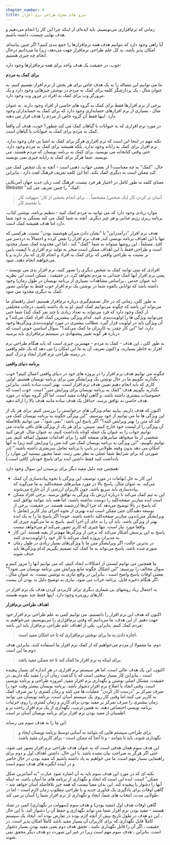 ```yaml
---
chapter_number: 4
title: نیرو های محرک طراحی نرم افزار
---
```


زمانی که نرم‌افزاری می‌نویسیم، باید ایده‌ای از اینکه چرا این کار را انجام می‌دهیم و هدف نهایی چیست، داشته باشیم.

آیا راهی وجود دارد که بتوانیم هدف همه نرم‌افزارها را جمع‌ بندی کنیم؟ اگر چنین بیانیه‌ای امکان پذیر باشد، به کل علم طراحی نرم‌افزار جهت می‌دهد، زیرا ما می‌دانیم درحال انجام چه چیزی هستیم.

خوب، در حقیقت یک هدف واحد برای همه نرم‌افزارها وجود دارد:

**برای کمک به مردم**

ما می توانیم این مساله را به یک هدف خاص برای هر بخش از نرم افزار تقسیم کنیم. به عنوان مثال ، یک پردازشگر کلمه برای کمک به مردم در نوشتن چیزهایی وجود دارد و یک مرورگر وب برای کمک به افراد در مرور وب وجود دارد.

برخی از نرم افزارها فقط برای کمک به گروه های خاصی از افراد وجود دارند. به عنوان مثال ، بسیاری از نرم افزارهای حسابداری وجود دارد که برای کمک به حسابداران وجود دارد. اینها فقط آن گروه خاص از مردم را هدف قرار می دهند.

در مورد نرم افزاری که به حیوانات یا گیاهان کمک می کند چطور؟ خوب، هدف آن واقعاً کمک به مردم برای کمک به حیوانات یا گیاهان است.

نکته مهم در اینجا این است که نرم افزاری هرگز برای کمک به اشیا بی جان وجود ندارد. نرم افزار برای کمک به رایانه وجود ندارد، بلکه همیشه برای کمک به مردم وجود دارد. حتی وقتی کتابخانه می نویسید، برای کمک به برنامه نویسان که مردم هستند، می نویسید. شما هرگز برای کمک به رایانه چیزی نمی نویسید.

حال، &quot;کمک&quot; به چه معناست؟ از بعضی جهات، ذهنی است - آنچه به یک شخص کمک می کند ممکن است به دیگری کمک نکند. اما این کلمه تعریف فرهنگ لغت دارد ، بنابراین:

معنای کلمه به طور کامل در اختیار هر فرد نیست. فرهنگ لغت زبان جدید جهان آمریکایی Webster &quot;کمک&quot; را چنین تعریف می کند:

> آسان تر کردن کار (یک شخص) مشخصاً ... برای انجام بخشی از کار؛ سهولت کار یا تقسیم کار

موارد زیادی وجود دارد که می توانید به مردم کمک کنید - تنظیم برنامه، نوشتن کتاب، برنامه ریزی رژیم غذایی و هر چیز دیگری. آنچه به شما کمک می کند بستگی به خود شما دارد اما هدف همیشه کمک است.

هدف نرم افزار &quot;درآمدزایی&quot; یا &quot;نشان دادن میزان هوشمند بودن&quot; نیست. هرکسی که تنها با این اهداف برنامه نویسی کند, هدف نرم افزار را نقض کرده و احتمالاً به دردسر می افتد. مسلماً ، این روشها میتواند به شما &quot;کمک&quot; کند ، اما این محدوده کمک بسیار محدود است و طراحی فقط با این اهداف ممکن است منجر به تولید نرم افزاری با کیفیت پایین تر نسبت به طراحی واقعی که برای کمک به افراد و انجام کاری که نیاز دارند و یا می‌خواهند انجام دهند، شود.

افرادی که نمی توانند کمک به شخص دیگری را تصور کنند، نرم افزار بدی می نویسند - یعنی نرم افزار آنها کمک چندانی به مردم نخواهد کرد. در حقیقت ، ممکن است این نظریه (به عنوان حدس ، براساس مشاهدات بسیاری از برنامه نویسان در طول زمان) وجود داشته باشد که توانایی بالقوه شما در نوشتن یک نرم افزار خوب فقط به توانایی تصور کمک به دیگری محدود می شود.

به طور کلی، زمانی که در حال تصمیم‌گیری درباره نرم‌افزار هستیم، اصل راهنمای ما می‌تواند این باشد که چگونه می‌توانیم کمک کنیم. (و به یاد داشته باشید، درجات مختلفی از کمک وجود دارد که فرد می‌تواند به تعداد زیادی یا چند نفر کمک کند) شما حتی می‌توانید ویژگی ها را اولویت‌بندی کنید. کدام ویژگی بیشترین کمک افراد کمک می‌کند؟ و آن ویژگی باید در اولویت قرار گیرد. مطالب بیشتری در مورد اولویت‌بندی ویژگی‌ها وجود دارد، اما &quot;این کار چقدر به کاربران ما کمک می‌کند؟&quot;  سوال اساسی خوبی است که درباره هر گونه تغییر پیشنهادی در سیستم نرم‌افزاری باید پرسید.

به طور کلی ، این هدف - کمک به مردم - مهمترین چیزی است که باید هنگام طراحی نرم افزار به خاطر بسپارید، و اکنون تعریف آن به ما این امکان را می دهد که یک علم واقعی در زمینه طراحی نرم افزار ایجاد و درک کنیم.

**برنامه دنیای واقعی**

چگونه می توانیم هدف نرم افزار را در پروژه های خود در دنیای واقعی اعمال کنیم؟ خوب ، بگذارید بگوییم ما در حال نوشتن یک ویرایشگر متن برای برنامه نویسان هستیم. اولین کاری که باید انجام دهیم تعیین هدف نرم افزار است. بهتر است ساده باشد، بنابراین بگذارید بگوییم هدف &quot;کمک به برنامه نویسان برای ویرایش متن&quot; است. خوب است که خصوصیات بیشتری داشته باشد، و گاهی اوقات مفید است، اما اگر گروه نتواند در مورد هدف خاصی به توافق برسد، حداقل یک هدف ساده مانند هدف بالا را ارائه دهید.

اکنون که هدف داریم، بیایید تمام ویژگی های درخواستی را بررسی کنیم. برای هر یک از این ویژگی ها ما می توانیم از خود بپرسیم، &quot;این ویژگی چگونه به برنامه نویسان کمک می کند که متن را بهتر ویرایش کنند؟&quot; اگر پاسخ این باشد: &quot;نمی شود&quot;، می توانیم بلافاصله آن ویژگی را از لیست خود خارج کنیم. سپس، برای هر یک از ویژگی های باقی مانده، می توانیم جواب را به عنوان یک جمله کوتاه یادداشت کنیم. به عنوان مثال، فرض کنید شخصی از ما میخواهد میانبرهای صفحه کلید را برای اقدامات معمول اضافه کنیم. می توانیم بگوییم، &quot;این ویزگی به برنامه نویسان کمک می کند متن را ویرایش کنند زیرا به آنها امکان می دهد بدون وقفه طولانی در تایپ با برنامه تعامل سریعتری داشته باشند.&quot; (در صورتی که برای شرایط شما عملی به نظر نمی رسد، شما مجبور نیستید این موارد را یادداشت کنید فقط داشتن ایده برای پاسخ خودتان کافی است.)

همچنین چند دلیل مفید دیگر برای پرسیدن این سوال وجود دارد:

- این کار به حل ابهامات در مورد توصیف این ویژگی یا نحوه پیاده‌سازی آن کمک می‌کند. به عنوان مثال، پاسخ بالا در مورد میانبرهای صفحه‌کلید به ما می‌گوید که پیاده‌سازی باید سریع باشد، چون کاربران ارزشی از آن خارج می‌شوند.
- این به تیم کمک می‌کند تا درباره ارزش یک ویژگی به توافق برسند. برخی افراد ممکن است ایده میان‌بر صفحه‌کلید را دوست نداشته باشند، اما همه باید بتوانند توافق کنند که پاسخ در بالا توضیح می‌دهد که چرا آن‌ها ارزشمند هستند. در حقیقت، برخی از توسعه دهندگان حتی ممکن است ایده بهتری از نحوه اجرای نیاز کاربر (تعامل با ویرایشگر متن)بدون میان‌بر صفحه‌کلید داشته باشند. خوبه! اگر پاسخ ما را به یک ایده بهتر از ویژگی باشد، باید آن را به جای آن اجرا کنیم. پاسخ به ما می‌گوید چیزی که واقعا مورد نیاز است، تنها چیزی که کاربر تصور می‌کند او می‌خواهد نیست.
- پاسخ به این پرسش آشکار می‌کند که برخی از ویژگی‌ها مهم‌تر از بقیه هستند. این کار به مدیران پروژه کمک می‌کند تا کار خود را اولویت‌بندی کنند.
- در بدترین حالت، اگر ویرایشگر متن ما با ویژگی‌های بسیار زیادی در طول زمان متورم شده باشد، پاسخ می‌تواند به ما کمک کند تصمیم بگیریم کدام ویژگی‌ها باید حذف شوند.

ما همچنین می توانیم لیستی از اشکالات ایجاد کنیم، که می توانیم آنها را مرور کنیم و سوال مخالف را بپرسیم: &quot;این اشکال چگونه مانع ویرایش متن برنامه نویسان می شود؟&quot; بعضی اوقات پاسخ واضح است ، بنابراین در واقع نیازی به نوشتن نیست. به عنوان مثال ، اگر هنگام ذخیره فایل، برنامه خراب می شود، نیازی به توضیح دلیل بد بودن آن نیست.

به احتمال زیاد روشهای بی شماری دیگری برای کاربردی کردن هدف یک نرم افزار در کارهای روزمره وجود دارد. اینها فقط چند نمونه هستند.

**اهداف طراحی نرم‌افزار**

اکنون که هدف این نرم افزار را دانستیم، می توانیم کمی به علم طراحی نرم افزار خود جهت دهیم. از این هدف، ما می‌دانیم که وقتی نرم‌افزاری را می‌نویسیم، می‌خواهیم به مردم کمک کنیم. بنابراین، یکی از اهداف علم طراحی نرم‌افزار باید این باشد:

> **اجازه دادن به ما برای نوشتن نرم‌افزاری که تا حد امکان مفید است.**

دوم، ما معمولا از مردم می‌خواهیم که از کمک نرم افزار ما استفاده کنند. بنابراین هدف دوم ما این است:

> **برای اینکه به نرم افزار ما کمک کند تا حد ممکن مفید باشد.**

اکنون، این یک هدف عالی است، اما هر سیستم نرم افزاری در هر اندازه ای بسیار پیچیده است ، بنابراین کار بسیار سختی است که با گذشت زمان آن را مفید نگه داریم. در حقیقت، مشکل اصلی نوشتن و نگهداری نرم افزار مفید, امروزه طراحی و برنامه نویسی است. وقتی ایجاد یا اصلاح نرم افزار دشوار باشد، برنامه نویسان بیشتر وقت خود را صرف تمرکز بر &quot;درست کار کردن&quot; عملیات ها می کنند و زمان کمتری را نیز صرف کمک به کاربر می کنند.اما وقتی کار روی یک سیستم آسان است، برنامه نویسان می توانند زمان بیشتری را صرف تمرکز بر مفید بودن برای کاربر و زمان کمتری را روی جزئیات برنامه نویسی اختصاص دهند. به همین ترتیب، نگهداری از یک نرم افزار راحت تر و اطمینان از مفید بودن نرم افزار برای برنامه نویسان آسان تر است.

این ما را به هدف سوم می رساند:

> **برای طراحی سیستم هایی که بتوانند به آسانی توسط برنامه نویسان ایجاد و نگهداری شوند، باید تا بتوانند - و تا آنجا که ممکن است - برای کاربران مفید باشند.**

این هدف سوم همان هدفی است که به عنوان هدف طراحی نرم افزار تصور می شود، حتی اگر هرگز به صراحت بیان نشده باشد. با این حال، داشتن اهداف اول و دوم برای راهنمایی بسیار مهم است. ما می خواهیم به یاد داشته باشیم که مفید بودن در حال حاضر و در آینده انگیزه های هدف سوم است.

نکته ای که در مورد این هدف سوم باید به آن اشاره شود عبارت &quot;به آسانترین شکل ممکن&quot; است. ایده این است که ایجاد و نگهداری از برنامه های ما آسان باشد، نه اینکه آنها را دشوار یا پیچیده کند. این بدان معنا نیست که همه چیز بلافاصله آسان خواهد شد - گاهی اوقات برای یادگیری یک فناوری جدید و یا طراحی مطلوب زمان لازم است - اما در طولانی مدت، انتخاب های شما, ایجاد و نگهداری از نرم افزار شما را آسان تر می کند.

گاهی اوقات هدف اول (مفید بودن) و هدف سوم (سهولت در نگهداری) کمی در تضاد هستند - مفید بودن نرم افزار شما می تواند نگهداری و حفظ آن را دشوار کند. با این حال ، این دو هدف در طول تاریخ بیش از آنچه لازم بوده در تعارض بوده اند. ایجاد یک سیستم کاملاً قابل نگهداری که برای کاربران آن بسیار مفید باشد کاملاً امکان پذیر است. در حقیقت ، اگر آن را قابل نگهداری نکنید ، تحقق هدف دوم یعنی مفید بودن بسیار دشوار است. بنابراین ، هدف سوم مهم است زیرا در غیر این صورت دو هدف دیگر  محقق نمی شوند.